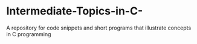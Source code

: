 # Intermediate-Topics-in-C-
A repository for code snippets and short programs that illustrate concepts in C programming
